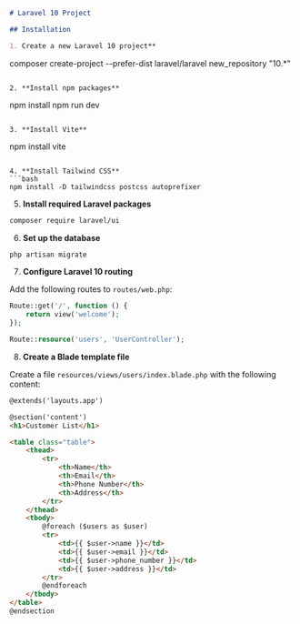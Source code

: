 ```markdown
# Laravel 10 Project

## Installation

1. Create a new Laravel 10 project**
```
composer create-project --prefer-dist laravel/laravel new_repository "10.*"
```

2. **Install npm packages**
```
npm install
npm run dev
```

3. **Install Vite**
```
npm install vite
```

4. **Install Tailwind CSS**
```bash
npm install -D tailwindcss postcss autoprefixer
```

5. **Install required Laravel packages**
```bash
composer require laravel/ui
```

6. **Set up the database**
```bash
php artisan migrate
```

7. **Configure Laravel 10 routing**

Add the following routes to `routes/web.php`:

```php
Route::get('/', function () {
    return view('welcome');
});

Route::resource('users', 'UserController');
```

8. **Create a Blade template file**

Create a file `resources/views/users/index.blade.php` with the following content:

```html
@extends('layouts.app')

@section('content')
<h1>Customer List</h1>

<table class="table">
    <thead>
        <tr>
            <th>Name</th>
            <th>Email</th>
            <th>Phone Number</th>
            <th>Address</th>
        </tr>
    </thead>
    <tbody>
        @foreach ($users as $user)
        <tr>
            <td>{{ $user->name }}</td>
            <td>{{ $user->email }}</td>
            <td>{{ $user->phone_number }}</td>
            <td>{{ $user->address }}</td>
        </tr>
        @endforeach
    </tbody>
</table>
@endsection
```

